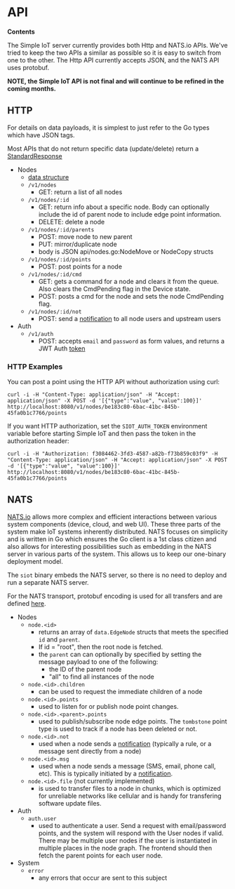 # API

**Contents**

<!-- toc -->

The Simple IoT server currently provides both Http and NATS.io APIs. We've tried
to keep the two APIs a similar as possible so it is easy to switch from one to
the other. The Http API currently accepts JSON, and the NATS API uses protobuf.

**NOTE, the Simple IoT API is not final and will continue to be refined in the
coming months.**

## HTTP

For details on data payloads, it is simplest to just refer to the Go types which
have JSON tags.

Most APIs that do not return specific data (update/delete) return a
[StandardResponse](https://github.com/simpleiot/simpleiot/blob/master/data/api.go)

- Nodes
  - [data structure](https://github.com/simpleiot/simpleiot/blob/master/data/node.go)
  - `/v1/nodes`
    - GET: return a list of all nodes
  - `/v1/nodes/:id`
    - GET: return info about a specific node. Body can optionally include the id
      of parent node to include edge point information.
    - DELETE: delete a node
  - `/v1/nodes/:id/parents`
    - POST: move node to new parent
    - PUT: mirror/duplicate node
    - body is JSON api/nodes.go:NodeMove or NodeCopy structs
  - `/v1/nodes/:id/points`
    - POST: post points for a node
  - `/v1/nodes/:id/cmd`
    - GET: gets a command for a node and clears it from the queue. Also clears
      the CmdPending flag in the Device state.
    - POST: posts a cmd for the node and sets the node CmdPending flag.
  - `/v1/nodes/:id/not`
    - POST: send a
      [notification](https://github.com/simpleiot/simpleiot/blob/master/data/notification.go)
      to all node users and upstream users
- Auth
  - `/v1/auth`
    - POST: accepts `email` and `password` as form values, and returns a JWT
      Auth
      [token](https://github.com/simpleiot/simpleiot/blob/master/data/auth.go)

### HTTP Examples

You can post a point using the HTTP API without authorization using curl:

`curl -i -H "Content-Type: application/json" -H "Accept: application/json" -X POST -d '[{"type":"value", "value":100}]' http://localhost:8080/v1/nodes/be183c80-6bac-41bc-845b-45fa0b1c7766/points`

If you want HTTP authorization, set the `SIOT_AUTH_TOKEN` environment variable
before starting Simple IoT and then pass the token in the authorization header:

`curl -i -H "Authorization: f3084462-3fd3-4587-a82b-f73b859c03f9" -H "Content-Type: application/json" -H "Accept: application/json" -X POST -d '[{"type":"value", "value":100}]' http://localhost:8080/v1/nodes/be183c80-6bac-41bc-845b-45fa0b1c7766/points`

## NATS

[NATS.io](https://nats.io/) allows more complex and efficient interactions
between various system components (device, cloud, and web UI). These three parts
of the system make IoT systems inherently distributed. NATS focuses on
simplicity and is written in Go which ensures the Go client is a 1st class
citizen and also allows for interesting possibilities such as embedding in the
NATS server in various parts of the system. This allows us to keep our
one-binary deployment model.

The `siot` binary embeds the NATS server, so there is no need to deploy and run
a separate NATS server.

For the NATS transport, protobuf encoding is used for all transfers and are
defined [here](https://github.com/simpleiot/simpleiot/tree/master/internal/pb).

- Nodes
  - `node.<id>`
    - returns an array of `data.EdgeNode` structs that meets the specified `id`
      and `parent`.
    - If id = "root", then the root node is fetched.
    - the `parent` can can optionally by specified by setting the message
      payload to one of the following:
      - the ID of the parent node
      - "all" to find all instances of the node
  - `node.<id>.children`
    - can be used to request the immediate children of a node
  - `node.<id>.points`
    - used to listen for or publish node point changes.
  - `node.<id>.<parent>.points`
    - used to publish/subscribe node edge points. The `tombstone` point type is
      used to track if a node has been deleted or not.
  - `node.<id>.not`
    - used when a node sends a [notification](notifications.md) (typically a
      rule, or a message sent directly from a node)
  - `node.<id>.msg`
    - used when a node sends a message (SMS, email, phone call, etc). This is
      typically initiated by a [notification](notifications.md).
  - `node.<id>.file` (not currently implemented)
    - is used to transfer files to a node in chunks, which is optimized for
      unreliable networks like cellular and is handy for transfering software
      update files.
- Auth
  - `auth.user`
    - used to authenticate a user. Send a request with email/password points,
      and the system will respond with the User nodes if valid. There may be
      multiple user nodes if the user is instantiated in multiple places in the
      node graph. The frontend should then fetch the parent points for each user
      node.
- System
  - `error`
    - any errors that occur are sent to this subject

